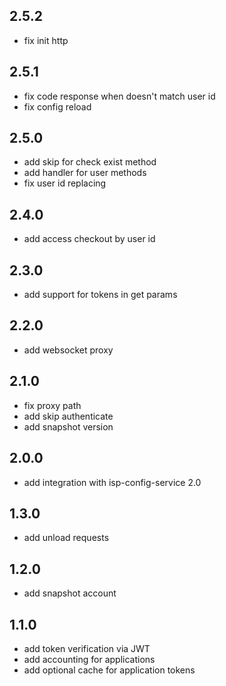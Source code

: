 ## 2.5.2
* fix init http
## 2.5.1
* fix code response when doesn't match user id
* fix config reload
## 2.5.0
* add skip for check exist method 
* add handler for user methods
* fix user id replacing
## 2.4.0
* add access checkout by user id
## 2.3.0
* add support for tokens in get params
## 2.2.0
* add websocket proxy
## 2.1.0
* fix proxy path
* add skip authenticate
* add snapshot version
## 2.0.0
* add integration with isp-config-service 2.0
## 1.3.0
* add unload requests
## 1.2.0
* add snapshot account
## 1.1.0
* add token verification via JWT
* add accounting for applications
* add optional cache for application tokens
